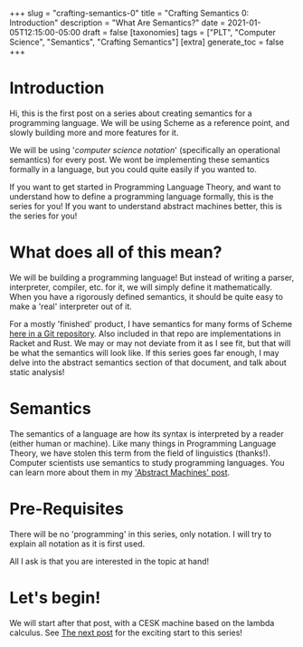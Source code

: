 +++
slug = "crafting-semantics-0"
title = "Crafting Semantics 0: Introduction"
description = "What Are Semantics?"
date = 2021-01-05T12:15:00-05:00
draft = false
[taxonomies]
tags = ["PLT", "Computer Science", "Semantics", "Crafting Semantics"]
[extra]
generate_toc = false
+++

# Introduction #

Hi, this is the first post on a series about creating semantics for a programming language. We will be using Scheme as a reference point, and slowly building more and more features for it.

We will be using '_computer science notation_' (specifically an operational semantics) for every post. We wont be implementing these semantics formally in a language, but you could quite easily if you wanted to.

If you want to get started in Programming Language Theory, and want to understand how to define a programming language formally, this is the series for you! If you want to understand abstract machines better, this is the series for you!

# What does all of this mean? #

We will be building a programming language! But instead of writing a parser, interpreter, compiler, etc. for it, we will simply define it mathematically. When you have a rigorously defined semantics, it should be quite easy to make a 'real' interpreter out of it.

For a mostly 'finished' product, I have semantics for many forms of Scheme [here in a Git repository](https://github.com/sinistersnare/aams/blob/master/latex/formalism.pdf). Also included in that repo are implementations in Racket and Rust. We may or may not deviate from it as I see fit, but that will be what the semantics will look like. If this series goes far enough, I may delve into the abstract semantics section of that document, and talk about static analysis!

# Semantics #

The semantics of a language are how its syntax is interpreted by a reader (either human or machine). Like many things in Programming Language Theory, we have stolen this term from the field of linguistics (thanks!). Computer scientists use semantics to study programming languages. You can learn more about them in my ['Abstract Machines' post](@/post/06-abstract-machines.md).

# Pre-Requisites #

There will be no 'programming' in this series, only notation. I will try to explain all notation as it is first used.

All I ask is that you are interested in the topic at hand!

# Let's begin! #

We will start after that post, with a CESK machine based on the lambda calculus. See [The next post](@/post/09-crafting-semantics-1.md) for the exciting start to this series!



